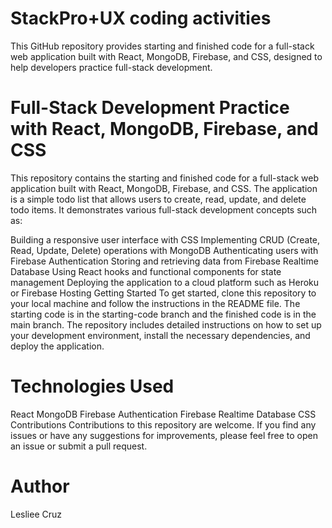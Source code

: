 # StackPro+UX coding activities
This GitHub repository provides starting and finished code for a full-stack web application built with React, MongoDB, Firebase, and CSS, designed to help developers practice full-stack development.

# Full-Stack Development Practice with React, MongoDB, Firebase, and CSS

This repository contains the starting and finished code for a full-stack web application built with React, MongoDB, Firebase, and CSS. The application is a simple todo list that allows users to create, read, update, and delete todo items. It demonstrates various full-stack development concepts such as:

Building a responsive user interface with CSS
Implementing CRUD (Create, Read, Update, Delete) operations with MongoDB
Authenticating users with Firebase Authentication
Storing and retrieving data from Firebase Realtime Database
Using React hooks and functional components for state management
Deploying the application to a cloud platform such as Heroku or Firebase Hosting
Getting Started
To get started, clone this repository to your local machine and follow the instructions in the README file. The starting code is in the starting-code branch and the finished code is in the main branch. The repository includes detailed instructions on how to set up your development environment, install the necessary dependencies, and deploy the application.

# Technologies Used
React
MongoDB
Firebase Authentication
Firebase Realtime Database
CSS
Contributions
Contributions to this repository are welcome. If you find any issues or have any suggestions for improvements, please feel free to open an issue or submit a pull request.

# Author

Lesliee Cruz

